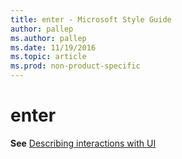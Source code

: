 ```yaml
---
title: enter - Microsoft Style Guide
author: pallep
ms.author: pallep
ms.date: 11/19/2016
ms.topic: article
ms.prod: non-product-specific
---
```


# enter

**See** [Describing interactions with UI](/style-guide/procedures-instructions/describing-interactions-with-ui)
